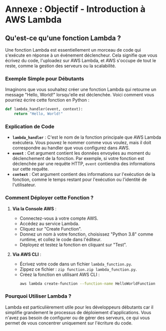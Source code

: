 # Annexe : Objectif - Introduction à AWS Lambda

## Qu'est-ce qu'une fonction Lambda ?

Une fonction Lambda est essentiellement un morceau de code qui s'exécute en réponse à un événement déclencheur. Cela signifie que vous écrivez du code, l'uploadez sur AWS Lambda, et AWS s'occupe de tout le reste, comme la gestion des serveurs ou la scalabilité.

### Exemple Simple pour Débutants

Imaginons que vous souhaitez créer une fonction Lambda qui retourne un message "Hello, World!" lorsqu'elle est déclenchée. Voici comment vous pourriez écrire cette fonction en Python :

```python
def lambda_handler(event, context):
    return "Hello, World!"
```

### Explication de Code

- **`lambda_handler`** : C'est le nom de la fonction principale que AWS Lambda exécutera. Vous pouvez le nommer comme vous voulez, mais il doit correspondre au handler que vous configurez dans AWS.
- **`event`** : Cet argument contient les données envoyées au moment du déclenchement de la fonction. Par exemple, si votre fonction est déclenchée par une requête HTTP, `event` contiendra des informations sur cette requête.
- **`context`** : Cet argument contient des informations sur l'exécution de la fonction, comme le temps restant pour l'exécution ou l'identité de l'utilisateur.

### Comment Déployer cette Fonction ?

1. **Via la Console AWS** :
   - Connectez-vous à votre compte AWS.
   - Accédez au service Lambda.
   - Cliquez sur "Create Function".
   - Donnez un nom à votre fonction, choisissez "Python 3.8" comme runtime, et collez le code dans l'éditeur.
   - Déployez et testez la fonction en cliquant sur "Test".

2. **Via AWS CLI** :
   - Écrivez votre code dans un fichier `lambda_function.py`.
   - Zippez ce fichier : `zip function.zip lambda_function.py`.
   - Créez la fonction en utilisant AWS CLI :
     ```bash
     aws lambda create-function --function-name HelloWorldFunction      --zip-file fileb://function.zip --handler lambda_function.lambda_handler      --runtime python3.8 --role arn:aws:iam::123456789012:role/execution_role
     ```

### Pourquoi Utiliser Lambda ?

Lambda est particulièrement utile pour les développeurs débutants car il simplifie grandement le processus de déploiement d'applications. Vous n'avez pas besoin de configurer ou de gérer des serveurs, ce qui vous permet de vous concentrer uniquement sur l'écriture du code.
